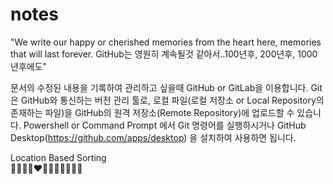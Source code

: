 # notes

"We write our happy or cherished memories from the heart here, memories that will last forever.
GitHub는 영원히 계속될것 같아서..100년후, 200년후, 1000년후에도"

문서의 수정된 내용을 기록하여 관리하고 싶을때 GitHub or GitLab을 이용합니다.
Git은 GitHub와 통신하는 버전 관리 툴로, 로컬 파일(로컬 저장소 or Local Repository의 존재하는 파일)을 GitHub의 원격 저장소(Remote Repository)에 업로드할 수 있습니다.
Powershell or Command Prompt 에서 Git 명령어를 실행하시거나
GitHub Desktop(https://github.com/apps/desktop) 을 설치하여 사용하면 됩니다.

Location Based Sorting <br>
🖤💚🤎💜❤️💙🩶🧡🩵💛🩷🤍
